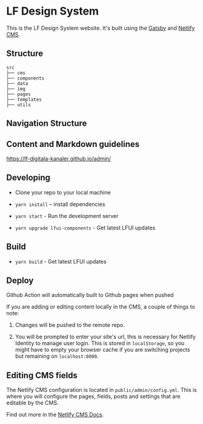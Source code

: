 # LF Design System
 
 This is the LF Design System website. It's built using the [Gatsby](https://gatsbyjs.org) and [Netlify CMS](https://github.com/netlify/netlify-cms).


## Structure
```
src
├── cms
├── components
├── data
├── img
├── pages
├── templates
├── utils
```

## Navigation Structure
## Content and Markdown guidelines

https://lf-digitala-kanaler.github.io/admin/

## Developing

  * Clone your repo to your local machine

  * `yarn install` – install dependencies
  
  * `yarn start` - Run the development server

  * `yarn upgrade lfui-components` - Get latest LFUI updates


## Build

* `yarn build` - Get latest LFUI updates

## Deploy

Github Action will automatically built to Github pages when pushed

If you are adding or editing content locally in the CMS, a couple of things to note:

1.  Changes will be pushed to the remote repo.

2.  You will be prompted to enter your site's url, this is necessary for Netlify Identity to manage user login. This is stored in `localStorage`, so you might have to empty your browser cache if you are switching projects but remaining on `localhost:8000`.


## Editing CMS fields

The Netlify CMS configuration is located in `public/admin/config.yml`. This is where you will configure the pages, fields, posts and settings that are editable by the CMS.

Find out more in the [Netlify CMS Docs](https://www.netlifycms.org/docs/#configuration).
